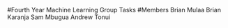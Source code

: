 #Fourth Year Machine Learning Group Tasks
 #Members
 Brian Mulaa
 Brian Karanja 
 Sam Mbugua
 Andrew Tonui
